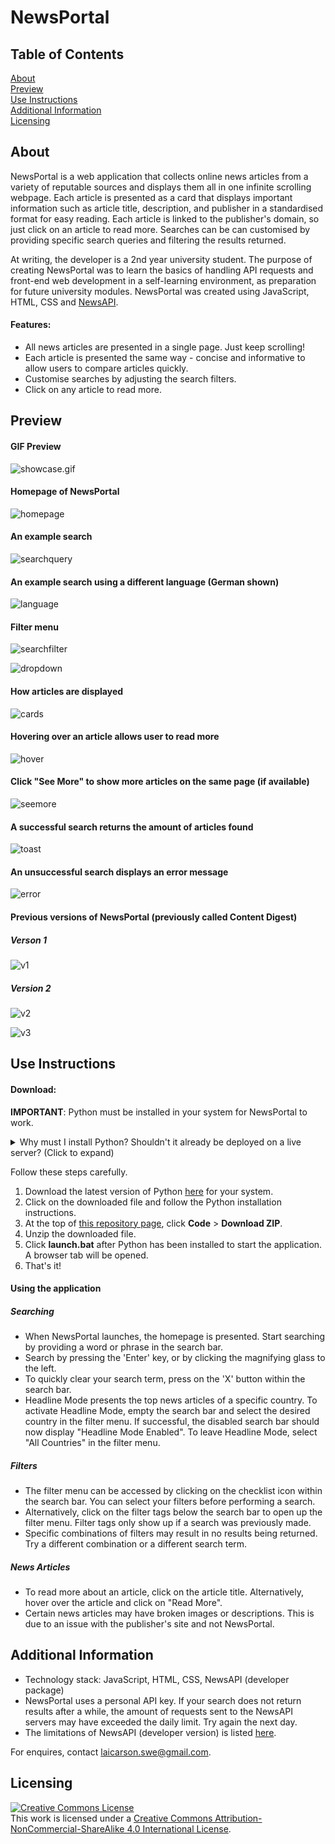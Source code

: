 # NewsPortal

## Table of Contents

[About](#about)<br>
[Preview](#preview)<br>
[Use Instructions](#use)<br>
[Additional Information](#info)<br>
[Licensing](#licensing)<br>

## About <a name="about">
NewsPortal is a web application that collects online news articles from a variety of reputable sources and displays them all in one infinite scrolling webpage. Each article is presented as a card that displays important information such as article title, description, and publisher in a standardised format for easy reading. Each article is linked to the publisher's domain, so just click on an article to read more. Searches can be can customised by providing specific search queries and filtering the results returned.

At writing, the developer is a 2nd year university student. The purpose of creating NewsPortal was to learn the basics of handling API requests and front-end web development in a self-learning environment, as preparation for future university modules. NewsPortal was created using JavaScript, HTML, CSS and [NewsAPI](https://newsapi.org/).

#### Features:
- All news articles are presented in a single page. Just keep scrolling!
- Each article is presented the same way - concise and informative to allow users to compare articles quickly.
- Customise searches by adjusting the search filters.
- Click on any article to read more.

## Preview <a name="preview">

#### GIF Preview

![showcase.gif](./assets/showcase.gif)

#### Homepage of NewsPortal
![homepage](./assets/homepage.png)

#### An example search
![searchquery](./assets/searchquery.png)

#### An example search using a different language (German shown)
![language](./assets/language.png)

#### Filter menu
![searchfilter](./assets/searchfilter.png)

![dropdown](./assets/dropdown.png)

#### How articles are displayed
![cards](./assets/cards.png)

#### Hovering over an article allows user to read more
![hover](./assets/cardhover.png)

#### Click "See More" to show more articles on the same page (if available)
![seemore](./assets/seemore.png)

#### A successful search returns the amount of articles found
![toast](./assets/toast.png)

#### An unsuccessful search displays an error message
![error](./assets/error.png)

#### Previous versions of NewsPortal (previously called Content Digest)

##### Verson 1
![v1](./assets/newsportal_v1.png)

##### Version 2
![v2](./assets/newsportal_v2.png)

![v3](./assets/newsportal_v3.jpg)

## Use Instructions <a name="use">

#### Download:

**IMPORTANT**: Python must be installed in your system for NewsPortal to work.

<details>
<summary>
Why must I install Python? Shouldn't it already be deployed on a live server? (Click to expand)
</summary>
<br>
Since NewsPortal is a personal project, it is not hosted on a server (which requires payment). The NewsPortal launcher requires Python to start a local HTTP server so that the application can be hosted on your local device. 
<br>
Note that opening index.html does not work either, since the free version of NewsAPI used in this project requires the GET requests to come from a defined localhost server. The free version of NewsAPI does not allow cross-domain requests.

</details>

Follow these steps carefully.

1. Download the latest version of Python [here](https://www.python.org/downloads/) for your system.
2. Click on the downloaded file and follow the Python installation instructions.
3. At the top of [this repository page](https://github.com/carsnl/NewsPortal/), click **Code** > **Download ZIP**.
4. Unzip the downloaded file.
5. Click **launch.bat** after Python has been installed to start the application. A browser tab will be opened.
6. That's it!

#### Using the application

##### Searching
- When NewsPortal launches, the homepage is presented. Start searching by providing a word or phrase in the search bar.
- Search by pressing the 'Enter' key, or by clicking the magnifying glass to the left.
- To quickly clear your search term, press on the 'X' button within the search bar.
- Headline Mode presents the top news articles of a specific country. To activate Headline Mode, empty the search bar and select the desired country in the filter menu. If successful, the disabled search bar should now display "Headline Mode Enabled". To leave Headline Mode, select "All Countries" in the filter menu.

##### Filters
- The filter menu can be accessed by clicking on the checklist icon within the search bar. You can select your filters before performing a search. 
- Alternatively, click on the filter tags below the search bar to open up the filter menu. Filter tags only show up if a search was previously made.
- Specific combinations of filters may result in no results being returned. Try a different combination or a different search term.

##### News Articles
- To read more about an article, click on the article title. Alternatively, hover over the article and click on "Read More".
- Certain news articles may have broken images or descriptions. This is due to an issue with the publisher's site and not NewsPortal.

## Additional Information <a name="info">

- Technology stack: JavaScript, HTML, CSS, NewsAPI (developer package)
- NewsPortal uses a personal API key. If your search does not return results after a while, the amount of requests sent to the NewsAPI servers may have exceeded the daily limit. Try again the next day.
- The limitations of NewsAPI (developer version) is listed [here](https://newsapi.org/pricing).

For enquires, contact [laicarson.swe@gmail.com](laicarson.swe@gmail.com).


## Licensing <a name="licensing">

<a rel="license" href="http://creativecommons.org/licenses/by-nc-sa/4.0/"><img alt="Creative Commons License" style="border-width:0" src="https://i.creativecommons.org/l/by-nc-sa/4.0/88x31.png" /></a><br />This work is licensed under a <a rel="license" href="http://creativecommons.org/licenses/by-nc-sa/4.0/">Creative Commons Attribution-NonCommercial-ShareAlike 4.0 International License</a>.


